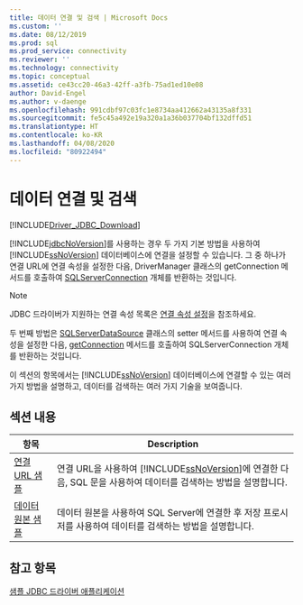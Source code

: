 ```yaml
---
title: 데이터 연결 및 검색 | Microsoft Docs
ms.custom: ''
ms.date: 08/12/2019
ms.prod: sql
ms.prod_service: connectivity
ms.reviewer: ''
ms.technology: connectivity
ms.topic: conceptual
ms.assetid: ce43cc20-46a3-42ff-a3fb-75ad1ed10e08
author: David-Engel
ms.author: v-daenge
ms.openlocfilehash: 991cdbf97c03fc1e8734aa412662a43135a8f331
ms.sourcegitcommit: fe5c45a492e19a320a1a36b037704bf132dffd51
ms.translationtype: HT
ms.contentlocale: ko-KR
ms.lasthandoff: 04/08/2020
ms.locfileid: "80922494"
---
```

# <a name="connecting-and-retrieving-data"></a>데이터 연결 및 검색

[!INCLUDE[Driver_JDBC_Download](../../includes/driver_jdbc_download.md)]

[!INCLUDE[jdbcNoVersion](../../includes/jdbcnoversion_md.md)]를 사용하는 경우 두 가지 기본 방법을 사용하여 [!INCLUDE[ssNoVersion](../../includes/ssnoversion-md.md)] 데이터베이스에 연결을 설정할 수 있습니다. 그 중 하나가 연결 URL에 연결 속성을 설정한 다음, DriverManager 클래스의 getConnection 메서드를 호출하여 [SQLServerConnection](../../connect/jdbc/reference/sqlserverconnection-class.md) 개체를 반환하는 것입니다.  
  
> [!NOTE]  
> JDBC 드라이버가 지원하는 연결 속성 목록은 [연결 속성 설정](../../connect/jdbc/setting-the-connection-properties.md)을 참조하세요.  
  
두 번째 방법은 [SQLServerDataSource](../../connect/jdbc/reference/sqlserverdatasource-class.md) 클래스의 setter 메서드를 사용하여 연결 속성을 설정한 다음, [getConnection](../../connect/jdbc/reference/getconnection-method-sqlserverdatasource.md) 메서드를 호출하여 SQLServerConnection 개체를 반환하는 것입니다.  
  
이 섹션의 항목에서는 [!INCLUDE[ssNoVersion](../../includes/ssnoversion-md.md)] 데이터베이스에 연결할 수 있는 여러 가지 방법을 설명하고, 데이터를 검색하는 여러 가지 기술을 보여줍니다.  
  
## <a name="in-this-section"></a>섹션 내용  
  
| 항목                                                                | Description                                                                                                                                                   |
| -------------------------------------------------------------------- | ------------------------------------------------------------------------------------------------------------------------------------------------------------- |
| [연결 URL 샘플](../../connect/jdbc/connection-url-sample.md) | 연결 URL을 사용하여 [!INCLUDE[ssNoVersion](../../includes/ssnoversion-md.md)]에 연결한 다음, SQL 문을 사용하여 데이터를 검색하는 방법을 설명합니다. |
| [데이터 원본 샘플](../../connect/jdbc/data-source-sample.md)       | 데이터 원본을 사용하여 SQL Server에 연결한 후 저장 프로시저를 사용하여 데이터를 검색하는 방법을 설명합니다.                                                 |
  
## <a name="see-also"></a>참고 항목

[샘플 JDBC 드라이버 애플리케이션](../../connect/jdbc/sample-jdbc-driver-applications.md)  
  
